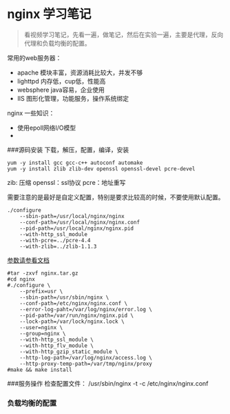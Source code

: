 nginx 学习笔记
==========

>看视频学习笔记，先看一遍，做笔记，然后在实验一遍，主要是代理，反向代理和负载均衡的配置。

常用的web服务器：
* apache 模块丰富，资源消耗比较大，并发不够
* lighttpd 内存低，cup低，性能高
* websphere java容易，企业使用
* IIS 图形化管理，功能服务，操作系统绑定

nginx 一些知识：
* 使用epoll网络I/O模型
*

###源码安装
下载，解压，配置，编译，安装

    yum -y install gcc gcc-c++ autoconf automake
    yum -y install zlib zlib-dev openssl openssl-devel pcre-devel

zib: 压缩  openssl：ssl协议 pcre：地址重写

需要注意的是最好是自定义配置，特别是要求比较高的时候，不要使用默认配置。

    ./configure
        --sbin-path=/usr/local/nginx/nginx
        --conf-path=/usr/local/nginx/nginx.conf
        --pid-path=/usr/local/nginx/nginx.pid
        --with-http_ssl_module
        --with-pcre=../pcre-4.4
        --with-zlib=../zlib-1.1.3

[参数请参看文档](http://nginx.org/en/docs/configure.html)

    #tar -zxvf nginx.tar.gz
    #cd nginx
    #./configure \
        --prefix=usr \
        --sbin-path=/usr/sbin/nginx \
        --conf-path=/etc/nginx/nginx.conf \
        --error-log-paht=/var/log/nginx/error.log \
        --pid-path=/var/run/nginx/nginx.pid \
        --lock-path=/var/lock/nginx.lock \
        --user=nginx \
        --group=nginx \
        --with-http_ssl_module \
        --with-http_flv_module \
        --with-http_gzip_static_module \
        --http-log-path=/var/log/nginx/access.log \
        --http-proxy-temp-path=/var/tmp/nginx/proxy
    #make && make install

###服务操作
检查配置文件：
/usr/sbin/nginx -t -c /etc/nginx/nginx.conf



### 负载均衡的配置




